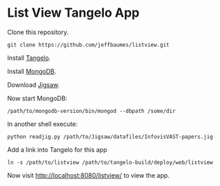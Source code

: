 List View Tangelo App
=====================

Clone this repository.

```
git clone https://github.com/jeffbaumes/listview.git
```

Install [Tangelo](http://kitware.github.io/tangelo/).

Install [MongoDB](http://mongodb.org).

Download [Jigsaw](http://www.jigsaw-analytics.net/).

Now start MongoDB:

```
/path/to/mongodb-version/bin/mongod --dbpath /some/dir
```

In another shell execute:

```
python readjig.py /path/to/Jigsaw/datafiles/InfovisVAST-papers.jig
```

Add a link into Tangelo for this app

```
ln -s /path/to/listview /path/to/tangelo-build/deploy/web/listview
```

Now visit [http://localhost:8080/listview/](http://localhost:8080/listview/) to view the app.
